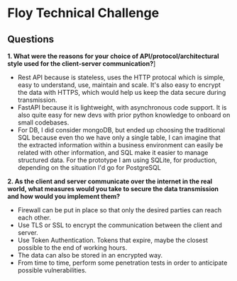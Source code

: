 # Floy Technical Challenge

## Questions

**1. What were the reasons for your choice of API/protocol/architectural style used for the client-server communication?**]
- Rest API because is stateless, uses the HTTP protocal which is simple, easy to understand, use, maintain and scale. It's also easy to encrypt the data with HTTPS, which would help us keep the data secure during transmission.
- FastAPI because it is lightweight, with asynchronous code support. It is also quite easy for new devs with prior python knowledge to onboard on small codebases.
- For DB, I did consider mongoDB, but ended up choosing the traditional SQL because even tho we have only a single table, I can imagine that the extracted information within a business environment can easily be related with other information, and SQL make it easier to manage structured data. 
For the prototype I am using SQLite, for production, depending on the situation I'd go for PostgreSQL


**2.  As the client and server communicate over the internet in the real world, what measures would you take to secure the data transmission and how would you implement them?**

- Firewall can be put in place so that only the desired parties can reach each other.
- Use TLS or SSL to encrypt the communication between the client and server.
- Use Token Authentication. Tokens that expire, maybe the closest possible to the end of working hours.
- The data can also be stored in an encrypted way.
- From time to time, perform some penetration tests in order to anticipate possible vulnerabilities.

